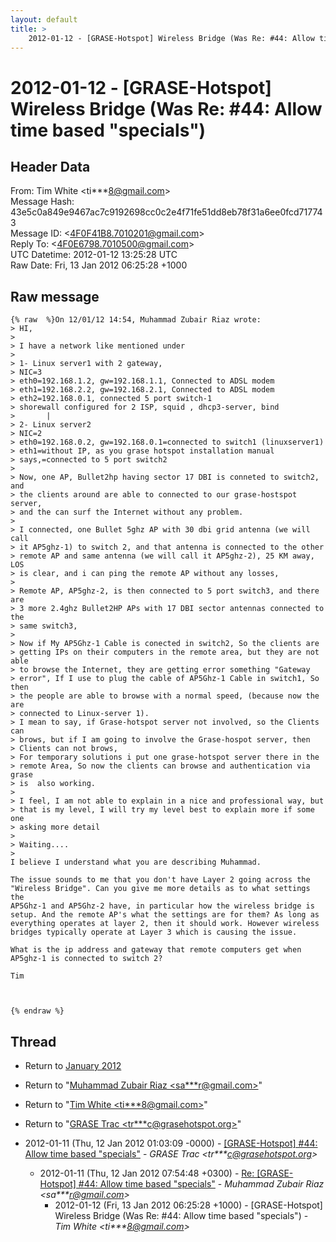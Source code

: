 ```yaml
---
layout: default
title: >
    2012-01-12 - [GRASE-Hotspot] Wireless Bridge (Was Re: #44: Allow time based	"specials")
---
```


# 2012-01-12 - [GRASE-Hotspot] Wireless Bridge (Was Re: #44: Allow time based	"specials")

## Header Data

From: Tim White \<ti***8@gmail.com\><br>
Message Hash: 43e5c0a849e9467ac7c9192698cc0c2e4f71fe51dd8eb78f31a6ee0fcd717743<br>
Message ID: \<4F0F41B8.7010201@gmail.com\><br>
Reply To: \<4F0E6798.7010500@gmail.com\><br>
UTC Datetime: 2012-01-12 13:25:28 UTC<br>
Raw Date: Fri, 13 Jan 2012 06:25:28 +1000<br>

## Raw message

```
{% raw  %}On 12/01/12 14:54, Muhammad Zubair Riaz wrote:
> HI,
>
> I have a network like mentioned under
>
> 1- Linux server1 with 2 gateway,
> NIC=3
> eth0=192.168.1.2, gw=192.168.1.1, Connected to ADSL modem
> eth1=192.168.2.2, gw=192.168.2.1, Connected to ADSL modem
> eth2=192.168.0.1, connected 5 port switch-1
> shorewall configured for 2 ISP, squid , dhcp3-server, bind
>       |
> 2- Linux server2
> NIC=2
> eth0=192.168.0.2, gw=192.168.0.1=connected to switch1 (linuxserver1)
> eth1=without IP, as you grase hotspot installation manual
> says,=connected to 5 port switch2
>
> Now, one AP, Bullet2hp having sector 17 DBI is conneted to switch2, and
> the clients around are able to connected to our grase-hostspot server,
> and the can surf the Internet without any problem.
>
> I connected, one Bullet 5ghz AP with 30 dbi grid antenna (we will call
> it AP5ghz-1) to switch 2, and that antenna is connected to the other
> remote AP and same antenna (we will call it AP5ghz-2), 25 KM away, LOS
> is clear, and i can ping the remote AP without any losses,
>
> Remote AP, AP5ghz-2, is then connected to 5 port switch3, and there are
> 3 more 2.4ghz Bullet2HP APs with 17 DBI sector antennas connected to the
> same switch3,
>
> Now if My AP5Ghz-1 Cable is conected in switch2, So the clients are
> getting IPs on their computers in the remote area, but they are not able
> to browse the Internet, they are getting error something "Gateway
> error", If I use to plug the cable of AP5Ghz-1 Cable in switch1, So then
> the people are able to browse with a normal speed, (because now the are
> connected to Linux-server 1).
> I mean to say, if Grase-hotspot server not involved, so the Clients can
> brows, but if I am going to involve the Grase-hospot server, then
> Clients can not brows,
> For temporary solutions i put one grase-hotspot server there in the
> remote Area, So now the clients can browse and authentication via grase
> is  also working.
>
> I feel, I am not able to explain in a nice and professional way, but
> that is my level, I will try my level best to explain more if some one
> asking more detail
>
> Waiting....
>
I believe I understand what you are describing Muhammad.

The issue sounds to me that you don't have Layer 2 going across the 
"Wireless Bridge". Can you give me more details as to what settings the 
AP5Ghz-1 and AP5Ghz-2 have, in particular how the wireless bridge is 
setup. And the remote AP's what the settings are for them? As long as 
everything operates at layer 2, then it should work. However wireless 
bridges typically operate at Layer 3 which is causing the issue.

What is the ip address and gateway that remote computers get when 
AP5ghz-1 is connected to switch 2?

Tim



{% endraw %}
```

## Thread

+ Return to [January 2012](/archive/2012/01)

+ Return to "[Muhammad Zubair Riaz <sa***r<span>@</span>gmail.com>](/authors/sa___r_at_gmail_com)"
+ Return to "[Tim White <ti***8<span>@</span>gmail.com>](/authors/ti___8_at_gmail_com)"
+ Return to "[GRASE Trac <tr***c<span>@</span>grasehotspot.org>](/authors/tr___c_at_grasehotspot_org)"

+ 2012-01-11 (Thu, 12 Jan 2012 01:03:09 -0000) - [[GRASE-Hotspot]  #44: Allow time based "specials"](/archive/2012/01/bb9464f3e8f1106ad1272afe2ece5a1cc2e140e069544ce476500eec0ddb06d4) - _GRASE Trac \<tr***c@grasehotspot.org\>_
  + 2012-01-11 (Thu, 12 Jan 2012 07:54:48 +0300) - [Re: [GRASE-Hotspot] #44: Allow time based "specials"](/archive/2012/01/a36415d9760cf54e580ce7e1e85cf5239f4748ba57ef5b4b14ef8203e1d64abb) - _Muhammad Zubair Riaz \<sa***r@gmail.com\>_
    + 2012-01-12 (Fri, 13 Jan 2012 06:25:28 +1000) - [GRASE-Hotspot] Wireless Bridge (Was Re: #44: Allow time based	"specials") - _Tim White \<ti***8@gmail.com\>_

